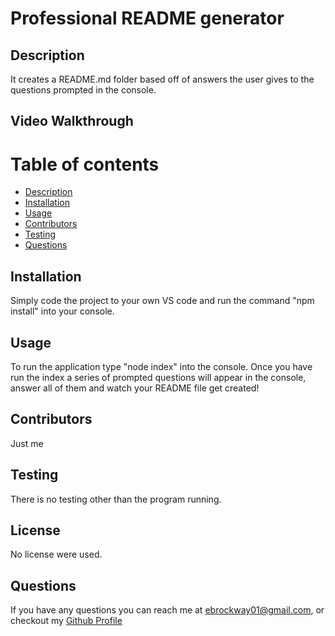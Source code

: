 # Professional README generator

## Description
It creates a README.md folder based off of answers the user gives to the questions prompted in the console.


## Video Walkthrough

# Table of contents
 * [Description](#description)
 * [Installation](#installation)
 * [Usage](#usage)
 * [Contributors](#contributors)
 * [Testing](#testing)
 * [Questions](#questions)



## Installation
Simply code the project to your own VS code and run the command "npm install" into your console.

## Usage 
To run the application type "node index" into the console. Once you have run the index a series of prompted questions will appear in the console, answer all of them and watch your README file get created!

## Contributors 
Just me

## Testing 
There is no testing other than the program running.

## License
No license were used.

## Questions
If you have any questions you can reach me at ebrockway01@gmail.com,
or checkout my [Github Profile](github.com/Skronkie)

